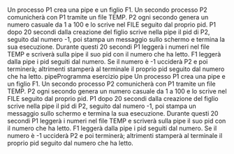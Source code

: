 ###
Un processo P1 crea una pipe e un figlio F1. Un secondo processo P2
comunicherà con P1 tramite un file TEMP. P2 ogni secondo genera un
numero casuale da 1 a 100 e lo scrive nel FILE seguito dal proprio pid. P1
dopo 20 secondi dalla creazione del figlio scrive nella pipe il pid di P2,
seguito dal numero -1, poi stampa un messaggio sullo schermo e termina la
sua esecuzione. Durante questi 20 secondi P1 leggerà i numeri nel file TEMP
e scriverà sulla pipe il suo pid con il numero che ha letto. F1 leggerà dalla
pipe i pid seguiti dal numero. Se il numero è -1 ucciderà P2 e poi terminerà;
altrimenti stamperà al terminale il proprio pid seguito dal numero che ha
letto. pipeProgramma
esercizio pipe
Un processo P1 crea una pipe e un figlio F1. Un secondo processo P2
comunicherà con P1 tramite un file TEMP. P2 ogni secondo genera un
numero casuale da 1 a 100 e lo scrive nel FILE seguito dal proprio pid. P1
dopo 20 secondi dalla creazione del figlio scrive nella pipe il pid di P2,
seguito dal numero -1, poi stampa un messaggio sullo schermo e termina la
sua esecuzione. Durante questi 20 secondi P1 leggerà i numeri nel file TEMP
e scriverà sulla pipe il suo pid con il numero che ha letto. F1 leggerà dalla
pipe i pid seguiti dal numero. Se il numero è -1 ucciderà P2 e poi terminerà;
altrimenti stamperà al terminale il proprio pid seguito dal numero che ha
letto.
